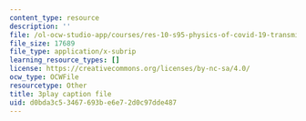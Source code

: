 ```yaml
---
content_type: resource
description: ''
file: /ol-ocw-studio-app/courses/res-10-s95-physics-of-covid-19-transmission-fall-2020/d0bda3c53467693be6e72d0c97dde487_qjUR8WJWRgQ.srt
file_size: 17689
file_type: application/x-subrip
learning_resource_types: []
license: https://creativecommons.org/licenses/by-nc-sa/4.0/
ocw_type: OCWFile
resourcetype: Other
title: 3play caption file
uid: d0bda3c5-3467-693b-e6e7-2d0c97dde487
---
```

